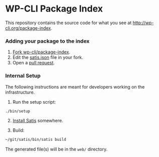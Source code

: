 WP-CLI Package Index
====================

This repository contains the source code for what you see at <http://wp-cli.org/package-index>.

### Adding your package to the index

1. [Fork wp-cli/package-index](https://github.com/wp-cli/package-index/fork).
2. Edit the [satis.json](https://github.com/wp-cli/package-index/blob/master/satis.json) file in your fork.
3. Open a [pull request](https://help.github.com/articles/creating-a-pull-request).

### Internal Setup

The following instructions are meant for developers working on the infrastructure.

1) Run the setup script:

```bash
./bin/setup
```

2) [Install Satis](https://github.com/composer/satis#usage) somewhere.

3) Build:

```bash
~/git/satis/bin/satis build
```

The generated file(s) will be in the `web/` directory.
